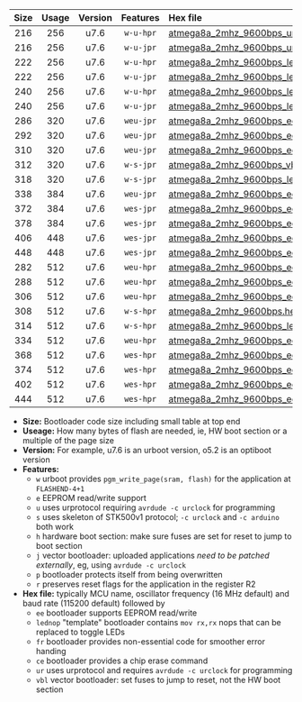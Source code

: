 |Size|Usage|Version|Features|Hex file|
|:-:|:-:|:-:|:-:|:--|
|216|256|u7.6|`w-u-hpr`|[atmega8a_2mhz_9600bps_ur.hex](https://raw.githubusercontent.com/stefanrueger/urboot/main/bootloaders/atmega8a/fcpu_2mhz/9600_bps/atmega8a_2mhz_9600bps_ur.hex)|
|216|256|u7.6|`w-u-jpr`|[atmega8a_2mhz_9600bps_ur_vbl.hex](https://raw.githubusercontent.com/stefanrueger/urboot/main/bootloaders/atmega8a/fcpu_2mhz/9600_bps/atmega8a_2mhz_9600bps_ur_vbl.hex)|
|222|256|u7.6|`w-u-hpr`|[atmega8a_2mhz_9600bps_lednop_ur.hex](https://raw.githubusercontent.com/stefanrueger/urboot/main/bootloaders/atmega8a/fcpu_2mhz/9600_bps/atmega8a_2mhz_9600bps_lednop_ur.hex)|
|222|256|u7.6|`w-u-jpr`|[atmega8a_2mhz_9600bps_lednop_ur_vbl.hex](https://raw.githubusercontent.com/stefanrueger/urboot/main/bootloaders/atmega8a/fcpu_2mhz/9600_bps/atmega8a_2mhz_9600bps_lednop_ur_vbl.hex)|
|240|256|u7.6|`w-u-hpr`|[atmega8a_2mhz_9600bps_lednop_fr_ur.hex](https://raw.githubusercontent.com/stefanrueger/urboot/main/bootloaders/atmega8a/fcpu_2mhz/9600_bps/atmega8a_2mhz_9600bps_lednop_fr_ur.hex)|
|240|256|u7.6|`w-u-jpr`|[atmega8a_2mhz_9600bps_lednop_fr_ur_vbl.hex](https://raw.githubusercontent.com/stefanrueger/urboot/main/bootloaders/atmega8a/fcpu_2mhz/9600_bps/atmega8a_2mhz_9600bps_lednop_fr_ur_vbl.hex)|
|286|320|u7.6|`weu-jpr`|[atmega8a_2mhz_9600bps_ee_ur_vbl.hex](https://raw.githubusercontent.com/stefanrueger/urboot/main/bootloaders/atmega8a/fcpu_2mhz/9600_bps/atmega8a_2mhz_9600bps_ee_ur_vbl.hex)|
|292|320|u7.6|`weu-jpr`|[atmega8a_2mhz_9600bps_ee_lednop_ur_vbl.hex](https://raw.githubusercontent.com/stefanrueger/urboot/main/bootloaders/atmega8a/fcpu_2mhz/9600_bps/atmega8a_2mhz_9600bps_ee_lednop_ur_vbl.hex)|
|310|320|u7.6|`weu-jpr`|[atmega8a_2mhz_9600bps_ee_lednop_fr_ur_vbl.hex](https://raw.githubusercontent.com/stefanrueger/urboot/main/bootloaders/atmega8a/fcpu_2mhz/9600_bps/atmega8a_2mhz_9600bps_ee_lednop_fr_ur_vbl.hex)|
|312|320|u7.6|`w-s-jpr`|[atmega8a_2mhz_9600bps_vbl.hex](https://raw.githubusercontent.com/stefanrueger/urboot/main/bootloaders/atmega8a/fcpu_2mhz/9600_bps/atmega8a_2mhz_9600bps_vbl.hex)|
|318|320|u7.6|`w-s-jpr`|[atmega8a_2mhz_9600bps_lednop_vbl.hex](https://raw.githubusercontent.com/stefanrueger/urboot/main/bootloaders/atmega8a/fcpu_2mhz/9600_bps/atmega8a_2mhz_9600bps_lednop_vbl.hex)|
|338|384|u7.6|`weu-jpr`|[atmega8a_2mhz_9600bps_ee_lednop_fr_ce_ur_vbl.hex](https://raw.githubusercontent.com/stefanrueger/urboot/main/bootloaders/atmega8a/fcpu_2mhz/9600_bps/atmega8a_2mhz_9600bps_ee_lednop_fr_ce_ur_vbl.hex)|
|372|384|u7.6|`wes-jpr`|[atmega8a_2mhz_9600bps_ee_vbl.hex](https://raw.githubusercontent.com/stefanrueger/urboot/main/bootloaders/atmega8a/fcpu_2mhz/9600_bps/atmega8a_2mhz_9600bps_ee_vbl.hex)|
|378|384|u7.6|`wes-jpr`|[atmega8a_2mhz_9600bps_ee_lednop_vbl.hex](https://raw.githubusercontent.com/stefanrueger/urboot/main/bootloaders/atmega8a/fcpu_2mhz/9600_bps/atmega8a_2mhz_9600bps_ee_lednop_vbl.hex)|
|406|448|u7.6|`wes-jpr`|[atmega8a_2mhz_9600bps_ee_lednop_fr_vbl.hex](https://raw.githubusercontent.com/stefanrueger/urboot/main/bootloaders/atmega8a/fcpu_2mhz/9600_bps/atmega8a_2mhz_9600bps_ee_lednop_fr_vbl.hex)|
|448|448|u7.6|`wes-jpr`|[atmega8a_2mhz_9600bps_ee_lednop_fr_ce_vbl.hex](https://raw.githubusercontent.com/stefanrueger/urboot/main/bootloaders/atmega8a/fcpu_2mhz/9600_bps/atmega8a_2mhz_9600bps_ee_lednop_fr_ce_vbl.hex)|
|282|512|u7.6|`weu-hpr`|[atmega8a_2mhz_9600bps_ee_ur.hex](https://raw.githubusercontent.com/stefanrueger/urboot/main/bootloaders/atmega8a/fcpu_2mhz/9600_bps/atmega8a_2mhz_9600bps_ee_ur.hex)|
|288|512|u7.6|`weu-hpr`|[atmega8a_2mhz_9600bps_ee_lednop_ur.hex](https://raw.githubusercontent.com/stefanrueger/urboot/main/bootloaders/atmega8a/fcpu_2mhz/9600_bps/atmega8a_2mhz_9600bps_ee_lednop_ur.hex)|
|306|512|u7.6|`weu-hpr`|[atmega8a_2mhz_9600bps_ee_lednop_fr_ur.hex](https://raw.githubusercontent.com/stefanrueger/urboot/main/bootloaders/atmega8a/fcpu_2mhz/9600_bps/atmega8a_2mhz_9600bps_ee_lednop_fr_ur.hex)|
|308|512|u7.6|`w-s-hpr`|[atmega8a_2mhz_9600bps.hex](https://raw.githubusercontent.com/stefanrueger/urboot/main/bootloaders/atmega8a/fcpu_2mhz/9600_bps/atmega8a_2mhz_9600bps.hex)|
|314|512|u7.6|`w-s-hpr`|[atmega8a_2mhz_9600bps_lednop.hex](https://raw.githubusercontent.com/stefanrueger/urboot/main/bootloaders/atmega8a/fcpu_2mhz/9600_bps/atmega8a_2mhz_9600bps_lednop.hex)|
|334|512|u7.6|`weu-hpr`|[atmega8a_2mhz_9600bps_ee_lednop_fr_ce_ur.hex](https://raw.githubusercontent.com/stefanrueger/urboot/main/bootloaders/atmega8a/fcpu_2mhz/9600_bps/atmega8a_2mhz_9600bps_ee_lednop_fr_ce_ur.hex)|
|368|512|u7.6|`wes-hpr`|[atmega8a_2mhz_9600bps_ee.hex](https://raw.githubusercontent.com/stefanrueger/urboot/main/bootloaders/atmega8a/fcpu_2mhz/9600_bps/atmega8a_2mhz_9600bps_ee.hex)|
|374|512|u7.6|`wes-hpr`|[atmega8a_2mhz_9600bps_ee_lednop.hex](https://raw.githubusercontent.com/stefanrueger/urboot/main/bootloaders/atmega8a/fcpu_2mhz/9600_bps/atmega8a_2mhz_9600bps_ee_lednop.hex)|
|402|512|u7.6|`wes-hpr`|[atmega8a_2mhz_9600bps_ee_lednop_fr.hex](https://raw.githubusercontent.com/stefanrueger/urboot/main/bootloaders/atmega8a/fcpu_2mhz/9600_bps/atmega8a_2mhz_9600bps_ee_lednop_fr.hex)|
|444|512|u7.6|`wes-hpr`|[atmega8a_2mhz_9600bps_ee_lednop_fr_ce.hex](https://raw.githubusercontent.com/stefanrueger/urboot/main/bootloaders/atmega8a/fcpu_2mhz/9600_bps/atmega8a_2mhz_9600bps_ee_lednop_fr_ce.hex)|

- **Size:** Bootloader code size including small table at top end
- **Useage:** How many bytes of flash are needed, ie, HW boot section or a multiple of the page size
- **Version:** For example, u7.6 is an urboot version, o5.2 is an optiboot version
- **Features:**
  + `w` urboot provides `pgm_write_page(sram, flash)` for the application at `FLASHEND-4+1`
  + `e` EEPROM read/write support
  + `u` uses urprotocol requiring `avrdude -c urclock` for programming
  + `s` uses skeleton of STK500v1 protocol; `-c urclock` and `-c arduino` both work
  + `h` hardware boot section: make sure fuses are set for reset to jump to boot section
  + `j` vector bootloader: uploaded applications *need to be patched externally*, eg, using `avrdude -c urclock`
  + `p` bootloader protects itself from being overwritten
  + `r` preserves reset flags for the application in the register R2
- **Hex file:** typically MCU name, oscillator frequency (16 MHz default) and baud rate (115200 default) followed by
  + `ee` bootloader supports EEPROM read/write
  + `lednop` "template" bootloader contains `mov rx,rx` nops that can be replaced to toggle LEDs
  + `fr` bootloader provides non-essential code for smoother error handing
  + `ce` bootloader provides a chip erase command
  + `ur` uses urprotocol and requires `avrdude -c urclock` for programming
  + `vbl` vector bootloader: set fuses to jump to reset, not the HW boot section

